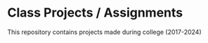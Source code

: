# Class Projects / Assignments
This repository contains projects made during college (2017-2024) <br>
